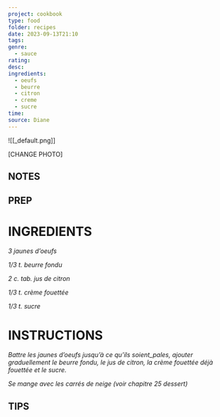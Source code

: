 ```yaml
---
project: cookbook
type: food
folder: recipes
date: 2023-09-13T21:10
tags: 
genre:
  - sauce
rating: 
desc: 
ingredients:
  - oeufs
  - beurre
  - citron
  - creme
  - sucre
time: 
source: Diane
---
```


![[_default.png]]

[CHANGE PHOTO]


## NOTES




## PREP


# INGREDIENTS

_3 jaunes d’oeufs_

_1/3 t. beurre fondu_

_2 c. tab. jus de citron_

_1/3 t. crème fouettée_

_1/3 t. sucre_

# INSTRUCTIONS

_Battre les jaunes d’oeufs jusqu’à ce qu’ils_
_soient_pales, ajouter graduellement le beurre_
_fondu, le jus de citron, la crème fouettée déjà_
_fouettée et le sucre._

_Se mange avec les carrés de neige_
_(voir chapitre 25 dessert)_



## TIPS



